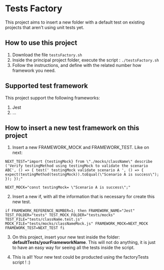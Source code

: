 # Tests Factory

This project aims to insert a new folder with a default test on existing projects that aren't using unit tests yet. 

## How to use this project 
1. Download the file `testsFactory.sh`
2. Inside the principal project folder, execute the script : `./testsFactory.sh`
3. Follow the instructions, and define with the related number how framework you need.

## Supported test framework

This project support the following frameworks:

1. Jest
2.  ...

## How to insert a new test framework on this project

1. Insert a new FRAMEWORK_MOCK and FRAMEWORK_TEST. Like on next:


`NEXT_TEST="import {testingMock} from \"./mocks/className\"
describe ('Verify testingMethod using testingMock to validate the scenario ABC', () => {
	test(' testingMock validate scenario A ', () => {
		expect(testingMethod(testingMock)).toEqual(\"Scenario A is success\");
	});
});"`

`NEXT_MOCK="const testingMock= \"Scenario A is success\";"`


2. Insert a new if, with all the information that is necessary for create this new test.

`if FRAMEWORK_REFERENCE_NUMBER=1; then
  FRAMEWORK_NAME="Jest"
  TEST_FOLDER="tests"
  TEST_MOCK_FOLDER="tests/mocks"
  TEST_FILE="tests/className.test.js"
  MOCK_FILE="tests/mocks/classNameMock.js"
  FRAMEWORK_MOCK=NEXT_MOCK
  FRAMEWORK_TEST=NEXT_TEST
fi`

3. On this project, insert your new test inside the folder: **defaultTests/yourFrameworkName**. This will not do anything, it is just to have an easy way for seeing all the tests inside the script. 

4. This is all! Your new test could be producted using the factoryTests script ! :)
